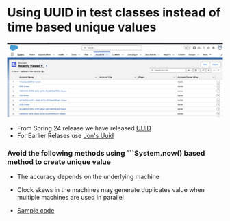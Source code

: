 # Using UUID in test classes instead of time based unique values

![uuid img](uuid-1.png)

- From Spring 24 release we have released [UUID](https://help.salesforce.com/s/articleView?id=release-notes.rn_apex_uuid.htm&release=248&type=5)
- For Earlier Relases use [Jon's Uuid](https://github.com/jongpie/ApexUUID/blob/main/apex-uuid/classes/Uuid_Tests.cls)


### Avoid the following methods using ```System.now() based method  to create unique value 
- The accuracy depends on the underlying machine
- Clock skews in the machines may generate duplicates value when multiple machines are used in parallel

- [Sample code](./uuid.cls)
